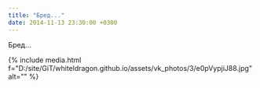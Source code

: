 ```yaml
---
title: "Бред..."
date: 2014-11-13 23:30:00 +0300
---
```


Бред...

{% include media.html f="D:/site/GiT/whiteldragon.github.io/assets/vk_photos/3/e0pVypjiJ88.jpg" alt="" %}
